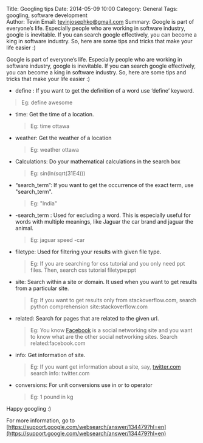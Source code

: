 Title: Googling tips
Date: 2014-05-09 10:00 
Category: General
Tags: googling, software development  
Author: Tevin
Email:   tevinjosephko@gmail.com
Summary:  Google is part of everyone’s life.  Especially people who are working in software industry, google is inevitable. If you can search google effectively, you can become a king in software industry. So, here are some tips and tricks that make your life easier :)

Google is part of everyone’s life.  Especially people who are working in software industry, google is inevitable. If you can search google effectively, you can become a king in software industry. So, here are some tips and tricks that make your life easier :)

 - define : If you want to get the definition of a word use ‘define’
   keyword.
	

 > Eg: define  awesome

 - time: Get the time of a location.

   > Eg: time ottawa

    

 - weather: Get the weather of a location

    > Eg: weather ottawa

 - Calculations: Do your mathematical calculations in the search box

    > Eg: sin(ln(sqrt(31E4)))

  

 - “search_term”: If you want to get the occurrence of the exact term, use "search_term".

    > Eg: "India"

 - -search_term : Used for excluding a word. This is especially useful for words with multiple meanings, like Jaguar the car brand and
   jaguar the animal.

    > Eg: jaguar speed -car

 

 - filetype: Used for filtering your results with given file type.

    > Eg: If you are searching for css tutorial and you only need ppt files. Then, search css tutorial filetype:ppt

 - site: Search within a site or domain. It used when you want to get
   results from a particular site.

    > Eg: If you want to get results only from stackoverflow.com, search python comprehension site:stackoverflow.com

    

 - related: Search for pages that are related to the given url.

   > Eg: You know [Facebook](www.facebook.com) is a social networking site and you want to know what are the other social networking sites. Search related:facebook.com

   

 - info: Get information of site.

    > Eg: If you want get information about a site, say, [twitter.com](twitter.com) search info: twitter.com

    

 - conversions: For unit conversions use in or to operator

    > Eg: 1 pound in kg

Happy googling :)

For more information, go to [https://support.google.com/websearch/answer/134479?hl=en](https://support.google.com/websearch/answer/134479?hl=en)


